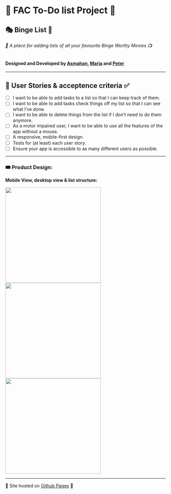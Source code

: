 # :cup_with_straw: FAC To-Do list Project :popcorn:

## :performing_arts: Binge List :movie_camera:

###### :vhs: A place for adding lists of all your favourite Binge Worthy Movies :tv:

#### Designed and Developed by [Asmahan](https://github.com/AsmahanM), [Maria](https://github.com/mariaalouisaa) and [Peter](https://github.com/PJSalter)

---

## 📃 User Stories & acceptence criteria ✅

- [ ] I want to be able to add tasks to a list so that I can keep track of them.
- [ ] I want to be able to add tasks check things off my list so that I can see what I’ve done.
- [ ] I want to be able to delete things from the list if I don’t need to do them anymore.
- [ ] As a motor impaired user, I want to be able to use all the features of the app without a mouse.
- [ ] A responsive, mobile-first design.
- [ ] Tests for (at least) each user story.
- [ ] Ensure your app is accessible to as many different users as possible.

---

### :tickets: Product Design:
**Mobile View, desktop view & list structure:**

<img src="https://user-images.githubusercontent.com/82019270/156847362-11a3dd98-8185-4a43-bf58-2b18e29ca056.png" height="300">    <img src="https://user-images.githubusercontent.com/82019270/156847638-60426cdf-e0f1-4c90-8e03-45f413a7d118.png" height="300">    <img src="https://user-images.githubusercontent.com/82019270/156847341-e50d0985-9000-429e-a48b-fb0e3a8a8869.png" height="300">

---

🌟 Site hosted on [Github Pages](asmahanm.github.io/fac-to-do-project/) 🌟
